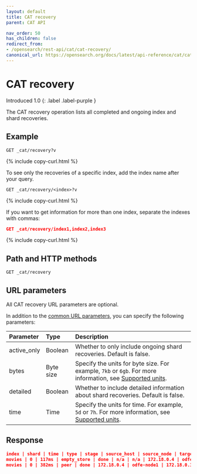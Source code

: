 ```yaml
---
layout: default
title: CAT recovery
parent: CAT API

nav_order: 50
has_children: false
redirect_from:
- /opensearch/rest-api/cat/cat-recovery/
canonical_url: https://opensearch.org/docs/latest/api-reference/cat/cat-recovery/
---
```


# CAT recovery
Introduced 1.0
{: .label .label-purple }

The CAT recovery operation lists all completed and ongoing index and shard recoveries.

## Example

```
GET _cat/recovery?v
```
{% include copy-curl.html %}

To see only the recoveries of a specific index, add the index name after your query.

```
GET _cat/recovery/<index>?v
```
{% include copy-curl.html %}

If you want to get information for more than one index, separate the indexes with commas:

```json
GET _cat/recovery/index1,index2,index3
```
{% include copy-curl.html %}

## Path and HTTP methods

```
GET _cat/recovery
```

## URL parameters

All CAT recovery URL parameters are optional.

In addition to the [common URL parameters]({{site.url}}{{site.baseurl}}/api-reference/cat/index), you can specify the following parameters:

Parameter | Type | Description
:--- | :--- | :---
active_only | Boolean | Whether to only include ongoing shard recoveries. Default is false.
bytes | Byte size | Specify the units for byte size. For example, `7kb` or `6gb`. For more information, see [Supported units]({{site.url}}{{site.baseurl}}/opensearch/units/).
detailed | Boolean | Whether to include detailed information about shard recoveries. Default is false.
time | Time | Specify the units for time. For example, `5d` or `7h`. For more information, see [Supported units]({{site.url}}{{site.baseurl}}/opensearch/units/).

## Response

```json
index | shard | time | type | stage | source_host | source_node | target_host | target_node | repository | snapshot | files | files_recovered | files_percent | files_total | bytes | bytes_recovered | bytes_percent | bytes_total | translog_ops | translog_ops_recovered | translog_ops_percent
movies | 0 | 117ms | empty_store | done | n/a | n/a | 172.18.0.4 | odfe-node1 | n/a | n/a | 0 | 0 | 0.0% | 0 | 0 | 0 | 0.0% | 0 | 0 | 0 | 100.0%
movies | 0 | 382ms | peer | done | 172.18.0.4 | odfe-node1 | 172.18.0.3 | odfe-node2 | n/a | n/a | 1 | 1 |  100.0% | 1 | 208 | 208 | 100.0% | 208 | 1 | 1 | 100.0%
```
